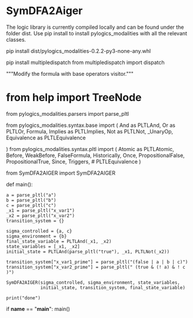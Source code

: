 # SymDFA2Aiger
The logic library is currently compiled locally and can be found under the folder dist. 
Use pip install to install pylogics_modalities with all the relevant classes. 

pip install dist/pylogics_modalities-0.2.2-py3-none-any.whl


pip install multipledispatch
from multipledispatch import dispatch




"""Modify the formula with base operators visitor."""
# from help import TreeNode
from pylogics_modalities.parsers import parse_pltl

from pylogics_modalities.syntax.base import (
    And as PLTLAnd,
    Or as PLTLOr,
    Formula,
    Implies as PLTLImplies,
    Not as PLTLNot,
    _UnaryOp,
    Equivalence as PLTLEquivalence

)
from pylogics_modalities.syntax.pltl import (
    Atomic as PLTLAtomic,
    Before,
    WeakBefore,
    FalseFormula,
    Historically,
    Once,
    PropositionalFalse,
    PropositionalTrue,
    Since,
    Triggers,
    # PLTLEquivalence
)

from SymDFA2AIGER import SymDFA2AIGER


def main():

    a = parse_pltl("a")
    b = parse_pltl("b")
    c = parse_pltl("c")
    _x1 = parse_pltl("x_var1")
    _x2 = parse_pltl("x_var2")
    transition_system = {}

    sigma_controlled = {a, c}
    sigma_environment = {b}
    final_state_variable = PLTLAnd(_x1, _x2)
    state_variables = [_x1, _x2]
    initial_state = PLTLAnd(parse_pltl("true"), _x1, PLTLNot(_x2))

    transition_system["x_var1_prime"] = parse_pltl("(false | a | b | c)")
    transition_system["x_var2_prime"] = parse_pltl(" (true & (! a) & ! c )")

    SymDFA2AIGER(sigma_controlled, sigma_environment, state_variables,
                 initial_state, transition_system, final_state_variable)

    print("done")


if __name__ == "__main__":
    main()
